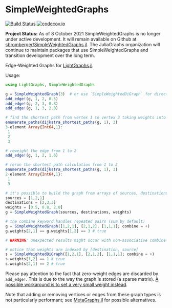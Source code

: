 # SimpleWeightedGraphs

[![Build Status](https://travis-ci.org/JuliaGraphs/SimpleWeightedGraphs.jl.svg?branch=master)](https://travis-ci.org/JuliaGraphs/SimpleWeightedGraphs.jl)
[![codecov.io](http://codecov.io/github/JuliaGraphs/SimpleWeightedGraphs.jl/coverage.svg?branch=master)](http://codecov.io/github/JuliaGraphs/SimpleWeightedGraphs.jl?branch=master)

**Project Status:** As of 8 October 2021 SimpleWeightedGraphs is no longer under active development. It will remain available on Github at [sbromberger/SimpleWeightedGraphs.jl](https://github.com/sbromberger/SimpleWeightedGraphs.jl). The JuliaGraphs organization will continue to maintain packages that use SimpleWeightedGraphs and transition development over the long term.

Edge-Weighted Graphs for [LightGraphs.jl](https://github.com/JuliaGraphs/LightGraphs.jl).

Usage:
```julia
using LightGraphs, SimpleWeightedGraphs

g = SimpleWeightedGraph(3)  # or use `SimpleWeightedDiGraph` for directed graphs
add_edge!(g, 1, 2, 0.5)
add_edge!(g, 2, 3, 0.8)
add_edge!(g, 1, 3, 2.0)

# find the shortest path from vertex 1 to vertex 3 taking weights into account.
enumerate_paths(dijkstra_shortest_paths(g, 1), 3)
3-element Array{Int64,1}:
 1
 2
 3

# reweight the edge from 1 to 2
add_edge!(g, 1, 2, 1.6)

# rerun the shortest path calculation from 1 to 3
enumerate_paths(dijkstra_shortest_paths(g, 1), 3)
2-element Array{Int64,1}:
 1
 3

# it's possible to build the graph from arrays of sources, destinations and weights
sources = [1,2,1]
destinations = [2,3,3]
weights = [0.5, 0.8, 2.0]
g = SimpleWeightedGraph(sources, destinations, weights)

# the combine keyword handles repeated pairs (sum by default)
g = SimpleWeightedGraph([1,2,1], [2,1,2], [1,1,1]; combine = +)
g.weights[2,1] == g.weights[1,2] == 3 # true

# WARNING: unexpected results might occur with non-associative combine functions

# notice that weights are indexed by [destination, source]
s = SimpleWeightedDiGraph([1,2,1], [2,1,2], [1,1,1]; combine = +)
s.weights[1,2] == 1 # true
s.weights[2,1] == 2 # true
```

Please pay attention to the fact that zero-weight edges are discarded by `add_edge!`.
This is due to the way the graph is stored (a sparse matrix). [A possible workaround
is to set a very small weight instead](https://stackoverflow.com/questions/48977068/how-to-add-free-edge-to-graph-in-lightgraphs-julia/48994712#48994712).

Note that adding or removing vertices or edges from these graph types is not particularly performant;
see [MetaGraphs.jl](https://github.com/JuliaGraphs/MetaGraphs.jl) for possible alternatives.

